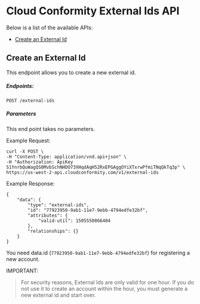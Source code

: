 # Cloud Conformity External Ids API

Below is a list of the available APIs: 

- [Create an External Id](#create-an-external-id)


## Create an External Id

This endpoint allows you to create a new external id.

##### Endpoints: 

`POST /external-ids`

##### Parameters
This end point takes no parameters.

Example Request: 

```
curl -X POST \
-H "Content-Type: application/vnd.api+json" \
-H "Authorization: ApiKey S1YnrbQuWagQS0MvbSchNHDO73XHqdAqH52RxEPGAggOYiXTxrwPfmiTNqQkTq3p" \
https://us-west-2-api.cloudconformity.com/v1/external-ids
```
Example Response: 

```
{
    "data": {
        "type": "external-ids",
        "id": "77923950-9ab1-11e7-9ebb-4794edfe32bf",
        "attributes": {
            "valid-util": 1505550866404
        },
        "relationships": {}
    }
}
```
You need data.id (`77923950-9ab1-11e7-9ebb-4794edfe32bf`) for registering a new account.

IMPORTANT:  
> For security reasons, External Ids are only valid for one hour. If you do not use it to create an account within the hour, you must generate a new external id and start over.


